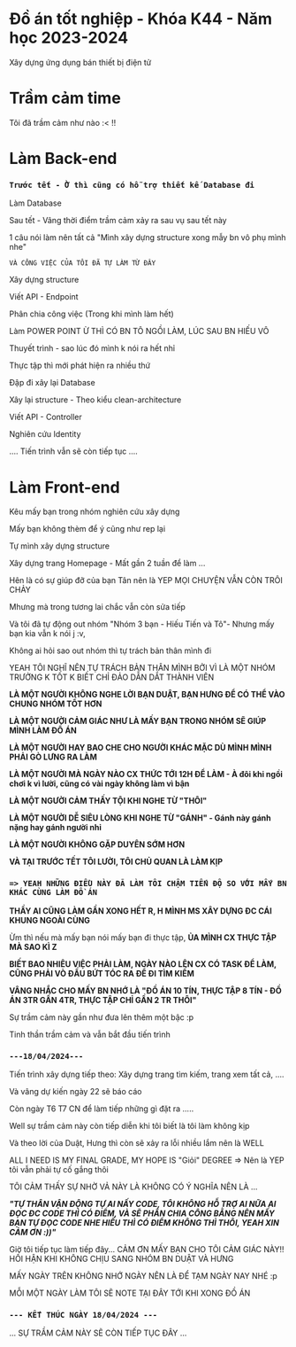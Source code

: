 # Đồ án tốt nghiệp - Khóa K44 - Năm học 2023-2024

Xây dựng ứng dụng bán thiết bị điện tử

# Trầm cảm time

Tôi đã trầm cảm như nào :< !!

# Làm Back-end

### `Trước tết - Ờ thì cũng có hỗ trợ thiết kế Database đi`

Làm Database

Sau tết - Vâng thời điểm trầm cảm xảy ra sau vụ sau tết này

1 câu nói làm nên tất cả "Mình xây dựng structure xong mẫy bn vô phụ mình nhe"

`VÀ CÔNG VIỆC CỦA TÔI ĐÃ TỰ LÀM TỪ ĐÂY`

Xây dựng structure

Viết API - Endpoint

Phân chia công việc (Trong khi mình làm hết)

Làm POWER POINT Ừ THÌ CÓ BN TÔ NGỒI LÀM, LÚC SAU BN HIẾU VÔ

Thuyết trình - sao lúc đó mình k nói ra hết nhỉ

Thực tập thì mới phát hiện ra nhiều thứ

Đập đi xây lại Database

Xây lại structure - Theo kiểu clean-architecture

Viết API - Controller

Nghiên cứu Identity

.... Tiến trình vẫn sẽ còn tiếp tục ....

# Làm Front-end

Kêu mấy bạn trong nhóm nghiên cứu xây dựng

Mấy bạn không thèm để ý cũng như rep lại

Tự mình xây dựng structure

Xây dựng trang Homepage - Mất gần 2 tuần để làm ...

Hên là có sự giúp đỡ của bạn Tân nên là YEP MỌI CHUYỆN VẪN CÒN TRÔI CHẢY

Mhưng mà trong tương lai chắc vẫn còn sửa tiếp

Và tôi đã tự động out nhóm "Nhóm 3 bạn - Hiếu Tiến và Tô"- Nhưng mấy bạn kia vẫn k nói j :v,

Không ai hỏi sao out nhóm thì tự trách bản thân mình đi

YEAH TÔI NGHĨ NÊN TỰ TRÁCH BẢN THÂN MÌNH BỞI VÌ LÀ MỘT NHÓM TRƯỞNG K TỐT K BIẾT CHỈ ĐẢO DẪN DẮT THÀNH VIÊN

**LÀ MỘT NGƯỜI KHÔNG NGHE LỜI BẠN DUẬT, BẠN HƯNG ĐỂ CÓ THỂ VÀO CHUNG NHÓM TỐT HƠN**

**LÀ MỘT NGƯỜI CẢM GIÁC NHƯ LÀ MẤY BẠN TRONG NHÓM SẼ GIÚP MÌNH LÀM ĐỒ ÁN**

**LÀ MỘT NGƯỜI HAY BAO CHE CHO NGƯỜI KHÁC MẶC DÙ MÌNH MÌNH PHẢI GÒ LƯNG RA LÀM**

**LÀ MỘT NGƯỜI MÀ NGÀY NÀO CX THỨC TỚI 12H ĐỂ LÀM - À đôi khi ngồi chơi k vì lười, cũng có vài ngày không làm vì bận**

**LÀ MỘT NGƯỜI CẢM THẤY TỘI KHI NGHE TỪ "THÔI"**

**LÀ MỘT NGƯỜI DỄ SIÊU LÒNG KHI NGHE TỪ "GÁNH" - Gánh này gánh nặng hay gánh người nhỉ**

**LÀ MỘT NGƯỜI KHÔNG GẶP DUYÊN SỚM HƠN**

**VÀ TẠI TRƯỚC TẾT TÔI LƯỜI, TÔI CHỦ QUAN LÀ LÀM KỊP**

### `=> YEAH NHỮNG ĐIỀU NÀY ĐÃ LÀM TÔI CHẬM TIẾN ĐỘ SO VỚI MẤY BN KHÁC CÙNG LÀM ĐỒ ÁN`

**THẦY AI CŨNG LÀM GẦN XONG HẾT R, H MÌNH MS XÂY DỰNG ĐC CÁI KHUNG NGOÀI CÙNG**

Ừm thì nếu mà mấy bạn nói mấy bạn đi thực tập, **ỦA MÌNH CX THỰC TẬP MÀ SAO KÌ Z**

**BIẾT BAO NHIÊU VIỆC PHẢI LÀM, NGÀY NÀO LÊN CX CÓ TASK ĐỂ LÀM, CŨNG PHẢI VÒ ĐẦU BỨT TÓC RA ĐỂ ĐI TÌM KIẾM**

**VÂNG NHẮC CHO MẤY BN NHỚ LÀ "ĐỒ ÁN 10 TÍN, THỰC TẬP 8 TÍN - ĐỒ ÁN 3TR GẦN 4TR, THỰC TẬP CHỈ GẦN 2 TR THÔI"**

Sự trầm cảm này gần như đưa lên thêm một bậc :p

Tinh thần trầm cảm và vẫn bắt đầu tiến trình

### `---18/04/2024---`

Tiến trình xây dựng tiếp theo: Xây dựng trang tìm kiếm, trang xem tất cả, ....

Và vâng dự kiến ngày 22 sẽ báo cáo

Còn ngày T6 T7 CN để làm tiếp những gì đặt ra .....

Well sự trầm cảm này còn tiếp diễn khi tôi biết là tôi làm không kịp

Và theo lời của Duật, Hưng thì còn sẽ xảy ra lỗi nhiều lắm nên là WELL

ALL I NEED IS MY FINAL GRADE, MY HOPE IS "Giỏi" DEGREE => Nên là YEP tôi vẫn phải tự cố gắng thôi

TÔI CẢM THẤY SỰ NHỜ VẢ NÀY LÀ KHÔNG CÓ Ý NGHĨA NÊN LÀ ...

**_"TỰ THÂN VẬN ĐỘNG TỰ AI NẤY CODE, TÔI KHÔNG HỖ TRỢ AI NỮA AI ĐỌC ĐC CODE THÌ CÓ ĐIỂM, VÀ SẼ PHÂN CHIA CÔNG BẰNG NÊN MẤY BẠN TỰ ĐỌC CODE NHE HIỂU THÌ CÓ ĐIỂM KHÔNG THÌ THÔI, YEAH XIN CẢM ƠN :))"_**

Giờ tôi tiếp tục làm tiếp đây... CẢM ƠN MẤY BẠN CHO TÔI CẢM GIÁC NÀY!! HỐI HẬN KHI KHÔNG CHỊU SANG NHÓM BN DUẬT VÀ HƯNG

MẤY NGÀY TRÊN KHÔNG NHỚ NGÀY NÊN LÀ ĐỂ TẠM NGÀY NAY NHÉ :p

MỖI MỘT NGÀY LÀM TÔI SẼ NOTE TẠI ĐÂY TỚI KHI XONG ĐỒ ÁN

### `--- KẾT THÚC NGÀY 18/04/2024 ---`

... SỰ TRẦM CẢM NÀY SẼ CÒN TIẾP TỤC ĐÂY ...
